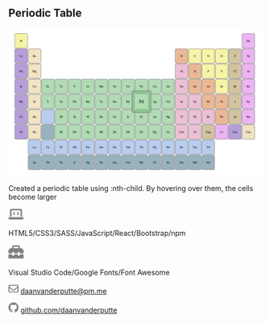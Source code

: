 ## Periodic Table

<img src=./screenshot.png alt="Screenshot">

Created a periodic table using :nth-child. By hovering over them, the cells become larger

<img src=./svgs/laptop-code.svg alt="Code" width="30"/>

HTML5/CSS3/SASS/JavaScript/React/Bootstrap/npm

<img src=./svgs/toolbox.svg alt="Tools" width="30"/>

Visual Studio Code/Google Fonts/Font Awesome

<img src=./svgs/envelope.svg alt="Mail" width="20"/> daanvanderputte@pm.me

<img src=./svgs/github.svg alt="GitHub" width="20"/> [github.com/daanvanderputte](www.github.com/daanvanderputte)

<!-- <img src=./svgs/linkedin.svg alt="LinkedIn" width="20"/> -->